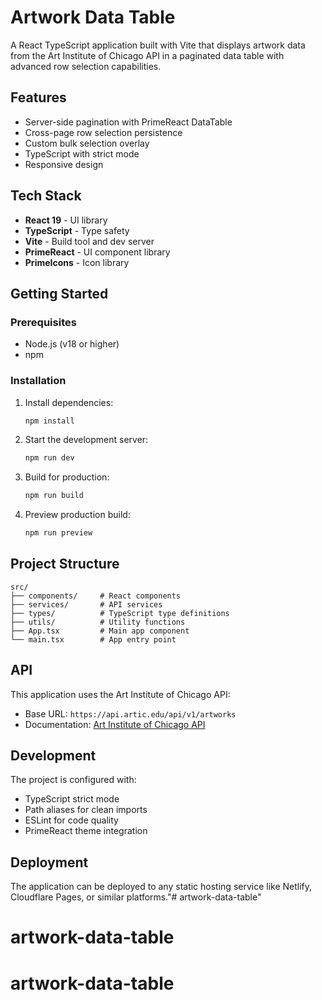 # Artwork Data Table

A React TypeScript application built with Vite that displays artwork data from the Art Institute of Chicago API in a paginated data table with advanced row selection capabilities.

## Features

- Server-side pagination with PrimeReact DataTable
- Cross-page row selection persistence
- Custom bulk selection overlay
- TypeScript with strict mode
- Responsive design

## Tech Stack

- **React 19** - UI library
- **TypeScript** - Type safety
- **Vite** - Build tool and dev server
- **PrimeReact** - UI component library
- **PrimeIcons** - Icon library

## Getting Started

### Prerequisites

- Node.js (v18 or higher)
- npm

### Installation

1. Install dependencies:
   ```bash
   npm install
   ```

2. Start the development server:
   ```bash
   npm run dev
   ```

3. Build for production:
   ```bash
   npm run build
   ```

4. Preview production build:
   ```bash
   npm run preview
   ```

## Project Structure

```
src/
├── components/     # React components
├── services/       # API services
├── types/          # TypeScript type definitions
├── utils/          # Utility functions
├── App.tsx         # Main app component
└── main.tsx        # App entry point
```

## API

This application uses the Art Institute of Chicago API:
- Base URL: `https://api.artic.edu/api/v1/artworks`
- Documentation: [Art Institute of Chicago API](https://api.artic.edu/docs/)

## Development

The project is configured with:
- TypeScript strict mode
- Path aliases for clean imports
- ESLint for code quality
- PrimeReact theme integration

## Deployment

The application can be deployed to any static hosting service like Netlify, Cloudflare Pages, or similar platforms."# artwork-data-table" 
# artwork-data-table
# artwork-data-table
